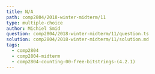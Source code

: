 ```yaml
---
title: N/A
path: comp2804/2018-winter-midterm/11
type: multiple-choice
author: Michiel Smid
question: comp2804/2018-winter-midterm/11/question.ts
solution: comp2804/2018-winter-midterm/11/solution.md
tags:
  - comp2804
  - comp2804-midterm
  - comp2804-counting-00-free-bitstrings-(4.2.1)
---
```

